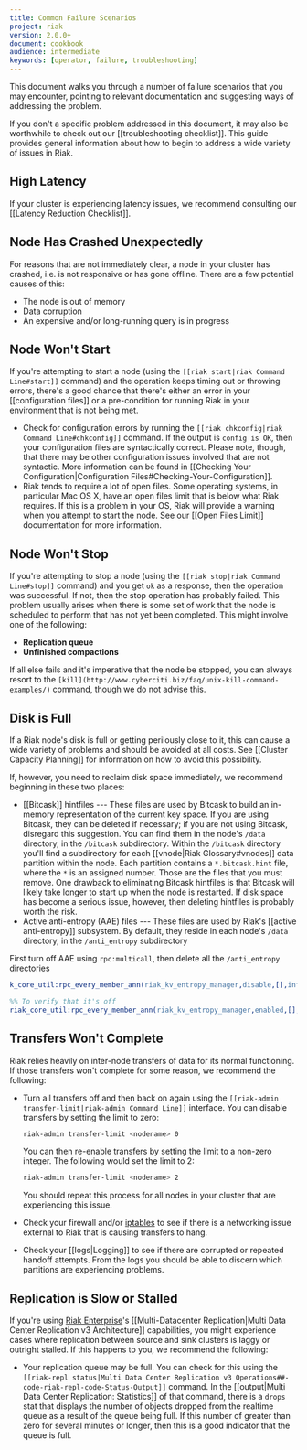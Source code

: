 ```yaml
---
title: Common Failure Scenarios
project: riak
version: 2.0.0+
document: cookbook
audience: intermediate
keywords: [operator, failure, troubleshooting]
---
```


This document walks you through a number of failure scenarios that you
may encounter, pointing to relevant documentation and suggesting ways of
addressing the problem.

If you don't a specific problem addressed in this document, it may also
be worthwhile to check out our [[troubleshooting checklist]]. This guide
provides general information about how to begin to address a wide
variety of issues in Riak.

## High Latency

If your cluster is experiencing latency issues, we recommend consulting
our [[Latency Reduction Checklist]].

## Node Has Crashed Unexpectedly

For reasons that are not immediately clear, a node in your cluster has
crashed, i.e. is not responsive or has gone offline. There are a few
potential causes of this:

* The node is out of memory
* Data corruption
* An expensive and/or long-running query is in progress

## Node Won't Start

If you're attempting to start a node (using the `[[riak start|riak
Command Line#start]]` command) and the operation keeps timing out or
throwing errors, there's a good chance that there's either an error in
your [[configuration files]] or a pre-condition for running Riak in your
environment that is not being met.

* Check for configuration errors by running the `[[riak chkconfig|riak
    Command Line#chkconfig]]` command. If the output is `config is OK`,
    then your configuration files are syntactically correct. Please
    note, though, that there may be other configuration issues involved
    that are not syntactic. More information can be found in [[Checking
    Your Configuration|Configuration
    Files#Checking-Your-Configuration]].
* Riak tends to require a lot of open files. Some operating systems, in
    particular Mac OS X, have an open files limit that is below what
    Riak requires. If this is a problem in your OS, Riak will provide a
    warning when you attempt to start the node. See our [[Open Files
    Limit]] documentation for more information.

## Node Won't Stop

If you're attempting to stop a node (using the `[[riak stop|riak Command
Line#stop]]` command) and you get `ok` as a response, then the operation
was successful. If not, then the stop operation has probably failed.
This problem usually arises when there is some set of work that the node
is scheduled to perform that has not yet been completed. This might
involve one of the following:

* **Replication queue**
* **Unfinished compactions**

If all else fails and it's imperative that the node be stopped, you can
always resort to the
`[kill](http://www.cyberciti.biz/faq/unix-kill-command-examples/)`
command, though we do not advise this.

## Disk is Full

If a Riak node's disk is full or getting perilously close to it, this
can cause a wide variety of problems and should be avoided at all costs.
See [[Cluster Capacity Planning]] for information on how to avoid this
possibility.

If, however, you need to reclaim disk space immediately, we recommend
beginning in these two places:

* [[Bitcask]] hintfiles --- These files are used by Bitcask to build an
    in-memory representation of the current key space. If you are using
    Bitcask, they can be deleted if necessary; if you are not using
    Bitcask, disregard this suggestion. You can find them in the node's
    `/data` directory, in the `/bitcask` subdirectory. Within the
    `/bitcask` directory you'll find a subdirectory for each
    [[vnode|Riak Glossary#vnodes]] data partition within the node. Each
    partition contains a `*.bitcask.hint` file, where the `*` is an
    assigned number. Those are the files that you must remove. One
    drawback to eliminating Bitcask hintfiles is that Bitcask will
    likely take longer to start up when the node is restarted. If disk
    space has become a serious issue, however, then deleting hintfiles
    is probably worth the risk.
* Active anti-entropy \(AAE) files --- These files are used by
    Riak's [[active anti-entropy]] subsystem. By default, they reside in
    each node's `/data` directory, in the `/anti_entropy` subdirectory

First turn off AAE using `rpc:multicall`, then delete all the
`/anti_entropy` directories

```erlang
k_core_util:rpc_every_member_ann(riak_kv_entropy_manager,disable,[],infinity).

%% To verify that it's off
riak_core_util:rpc_every_member_ann(riak_kv_entropy_manager,enabled,[],infinity).
```

## Transfers Won't Complete

Riak relies heavily on inter-node transfers of data for its normal
functioning. If those transfers won't complete for some reason, we
recommend the following:

* Turn all transfers off and then back on again using the `[[riak-admin
    transfer-limit|riak-admin Command Line]]` interface. You can disable
    transfers by setting the limit to zero:

    ```bash
    riak-admin transfer-limit <nodename> 0
    ```

    You can then re-enable transfers by setting the limit to a non-zero
    integer. The following would set the limit to 2:

    ```bash
    riak-admin transfer-limit <nodename> 2
    ```

    You should repeat this process for all nodes in your cluster that
    are experiencing this issue.
* Check your firewall and/or
    [iptables](http://en.wikipedia.org/wiki/Iptables) to see if there is
    a networking issue external to Riak that is causing transfers to
    hang.
* Check your [[logs|Logging]] to see if there are corrupted or repeated
    handoff attempts. From the logs you should be able to discern which
    partitions are experiencing problems.

## Replication is Slow or Stalled

If you're using [Riak Enterprise](http://basho.com/riak-enterprise/)'s
[[Multi-Datacenter Replication|Multi Data Center Replication v3
Architecture]] capabilities, you might experience cases where
replication between source and sink clusters is laggy or outright
stalled. If this happens to you, we recommend the following:

* Your replication queue may be full. You can check for this using the
    `[[riak-repl status|Multi Data Center Replication v3
    Operations##-code-riak-repl-code-Status-Output]]` command. In the
    [[output|Multi Data Center Replication: Statistics]] of that
    command, there is a `drops` stat that displays the number of objects
    dropped from the realtime queue as a result of the queue being full.
    If this number of greater than zero for several minutes or longer,
    then this is a good indicator that the queue is full.
